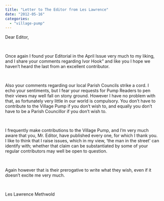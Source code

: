 ```yaml
---
title: "Letter to The Editor from Les Lawrence"
date: "2012-05-16"
categories: 
  - "village-pump"
---
```


Dear Editor,

 

Once again I found your Editorial in the April Issue very much to my liking, and I share your comments regarding Ivor Hook” and like you I hope we haven’t heard the last from an excellent contributor.

 

Also your comments regarding our local Parish Councils strike a cord. I echo your sentiments, but I fear your requests for Pump Readers to pen their views may well fall on stony ground. However I have no problem with that, as fortunately very little in our world is compulsory. You don’t have to contribute to the Village Pump if you don’t wish to, and equally you don’t have to be a Parish Councillor if you don’t wish to.

 

I frequently make contributions to the Village Pump, and I’m very much aware that you, Mr. Editor, have published every one, for which I thank you. I like to think that I raise issues, which in my view, ‘the man in the street’ can identify with; whether that claim can be substantiated by some of your regular contributors may well be open to question.

 

Again however that is their prerogative to write what they wish, even if it doesn’t excite me very much.

 

Les Lawrence Methwold

